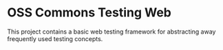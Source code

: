 OSS Commons Testing Web
==
This project contains a basic web testing framework for abstracting away frequently used testing concepts.
